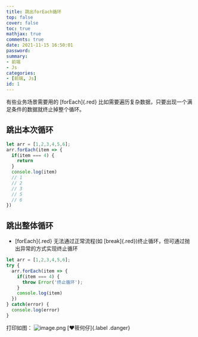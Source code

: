 ```yaml
---
title: 跳出forEach循环
top: false
cover: false
toc: true
mathjax: true
comments: true
date: 2021-11-15 16:50:01
password:
summary:
- 前端
- Js
categories:
- [前端, Js]
id: 1
---
```

有些业务场景需要用的 [forEach]{.red} 比如需要遍历复杂数据，只要出现一个满足条件的数据就终止掉整个循环。
<!--more-->
##  跳出本次循环
```js 代码
let arr = [1,2,3,4,5,6];
arr.forEach(item => {
  if(item === 4) {
    return
  }
  console.log(item)
  // 1
  // 2
  // 3
  // 5
  // 6
})
```
##  跳出整体循环
* [forEach]{.red} 无法通过正常流程(如 [break]{.red})终止循环，但可通过抛出异常的方式实现终止循环
```js 代码
let arr = [1,2,3,4,5,6];
try {
  arr.forEach(item => {
    if(item === 4) {
      throw Error('终止循环');
    }
    console.log(item)
  })
} catch(error) {
  console.log(error)
}
```
打印如图：
![image.png](https://i.loli.net/2021/11/15/piuhXeOL7kIWs2f.png)
[:heart:筱何仔]{.label .danger}

